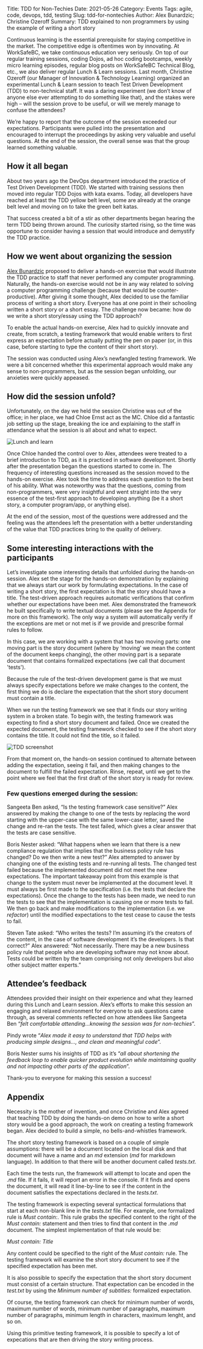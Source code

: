 Title: TDD for Non-Techies
Date: 2021-05-26
Category: Events
Tags: agile, code, devops, tdd, testing
Slug: tdd-for-nontechies
Author: Alex Bunardzic; Christine Ozeroff
Summary: TDD explained to non programmers by using the example of writing a short story

Continuous learning is the essential prerequisite for staying competitive in the market. The competitive edge is oftentimes won by innovating. At WorkSafeBC, we take continuous education very seriously. On top of our regular training sessions, coding Dojos, ad hoc coding bootcamps, weekly micro learning episodes, regular blog posts on WorkSafeBC Technical Blog, etc., we also deliver regular Lunch & Learn sessions.
Last month, Christine Ozeroff (our Manager of Innovation & Technology Learning) organized an experimental Lunch & Learn session to teach Test Driven Development (TDD) to non-technical staff. It was a daring experiment (we don’t know of anyone else ever attempting to do something like that), and the stakes were high – will the session prove to be useful, or will we merely manage to confuse the attendees?

We’re happy to report that the outcome of the session exceeded our expectations. Participants were pulled into the presentation and encouraged to interrupt the proceedings by asking very valuable and useful questions. At the end of the session, the overall sense was that the group learned something valuable.
 
## How it all began
 
About two years ago the DevOps department introduced the practice of Test Driven Development (TDD). We started with training sessions then moved into regular TDD Dojos with kata exams. Today, all developers have reached at least the TDD yellow belt level, some are already at the orange belt level and moving on to take the green belt katas.

That success created a bit of a stir as other departments began hearing the term TDD being thrown around. The curiosity started rising, so the time was opportune to consider having a session that would introduce and demystify the TDD practice.
 
## How we went about organizing the session
 
[Alex Bunardzic](https://wsbctechnicalblog.github.io/author/alex-bunardzic.html) proposed to deliver a hands-on exercise that would illustrate the TDD practice to staff that never performed any computer programming. Naturally, the hands-on exercise would not be in any way related to solving a computer programming challenge (because that would be counter-productive). After giving it some thought, Alex decided to use the familiar process of writing a short story. Everyone has at one point in their schooling written a short story or a short essay. The challenge now became: how do we write a short story/essay using the TDD approach?

To enable the actual hands-on exercise, Alex had to quickly innovate and create, from scratch, a testing framework that would enable writers to first express an expectation before actually putting the pen on paper (or, in this case, before starting to type the content of their short story).

The session was conducted using Alex’s newfangled testing framework. We were a bit concerned whether this experimental approach would make any sense to non-programmers, but as the session began unfolding, our anxieties were quickly appeased.
 
## How did the session unfold?
 
Unfortunately, on the day we held the session Christine was out of the office; in her place, we had Chloe Ernst act as the MC. Chloe did a fantastic job setting up the stage, breaking the ice and explaining to the staff in attendance what the session is all about and what to expect.

![Lunch and learn](/images/Lunchnlearn.png)

Once Chloe handed the control over to Alex, attendees were treated to a brief introduction to TDD, as it is practiced in software development. Shortly after the presentation began the questions started to come in. The frequency of interesting questions increased as the session moved to the hands-on exercise.
Alex took the time to address each question to the best of his ability. What was noteworthy was that the questions, coming from non-programmers, were very insightful and went straight into the very essence of the test-first approach to developing anything (be it a short story, a computer program/app, or anything else).

At the end of the session, most of the questions were addressed and the feeling was the attendees left the presentation with a better understanding of the value that TDD practices bring to the quality of delivery.
 
## Some interesting interactions with the participants
 
Let’s investigate some interesting details that unfolded during the hands-on session. Alex set the stage for the hands-on demonstration by explaining that we always start our work by formulating expectations. In the case of writing a short story, the first expectation is that the story should have a title.
The test-driven approach requires automatic verifications that confirm whether our expectations have been met. Alex demonstrated the framework he built specifically to write textual documents (please see the Appendix for more on this framework). The only way a system will automatically verify if the exceptions are met or not met is if we provide and prescribe formal rules to follow.

In this case, we are working with a system that has two moving parts: one moving part is the story document (where by ‘moving’ we mean the content of the document keeps changing), the other moving part is a separate document that contains formalized expectations (we call that document 'tests').

Because the rule of the test-driven development game is that we must always specify expectations before we make changes to the content, the first thing we do is declare the expectation that the short story document must contain a title.

When we run the testing framework we see that it finds our story writing system in a broken state. To begin with, the testing framework was expecting to find a short story document and failed. Once we created the expected document, the testing framework checked to see if the short story contains the title. It could not find the title, so it failed.

![TDD screenshot](/images/tddscreenshot.png)

From that moment on, the hands-on session continued to alternate between adding the expectation, seeing it fail, and then making changes to the document to fulfill the failed expectation. Rinse, repeat, until we get to the point where we feel that the first draft of the short story is ready for review.

### Few questions emerged during the session:

Sangeeta Ben asked, “Is the testing framework case sensitive?” Alex answered by making the change to one of the tests by replacing the word starting with the upper-case with the same lower-case letter, saved the change and re-ran the tests. The test failed, which gives a clear answer that the tests are case sensitive.

Boris Nester asked: “What happens when we learn that there is a new compliance regulation that implies that the business policy rule has changed? Do we then write a new test?” Alex attempted to answer by changing one of the existing tests and re-running all tests. The changed test failed because the implemented document did not meet the new expectations. The important takeaway point from this example is that change to the system must never be implemented at the document level. It must always be first made to the specification (i.e. the tests that declare the expectations). Once the change to the tests has been made, we need to run the tests to see that the implementation is causing one or more tests to fail. We then go back and make modifications to the implementation (i.e. we _refactor_) until the modified expectations to the test cease to cause the tests to fail.

Steven Tate asked: “Who writes the tests? I’m assuming it’s the creators of the content, in the case of software development it’s the developers. Is that correct?” Alex answered: “Not necessarily. There may be a new business policy rule that people who are developing software may not know about. Tests could be written by the team comprising not only developers but also other subject matter experts.”

## Attendee’s feedback
 
Attendees provided their insight on their experience and what they learned during this Lunch and Learn session.  Alex’s efforts to make this session an engaging and relaxed environment for everyone to ask questions came through, as several comments reflected on how attendees like Sangeeta Ben “_felt comfortable attending...knowing the session was for non-techies_”. 

Pindy wrote “_Alex made it easy to understand that TDD helps with producing simple designs…, and clean and meaningful code_”.

Boris Nester sums his insights of TDD as it’s “_all about shortening the feedback loop to enable quicker product evolution while maintaining quality and not impacting other parts of the application_”.

Thank-you to everyone for making this session a success!

## Appendix

Necessity is the mother of invention, and once Christine and Alex agreed that teaching TDD by doing the hands-on demo on how to write a short story would be a good approach, the work on creating a testing framework began. Alex decided to build a simple, no bells-and-whistles framework.

The short story testing framework is based on a couple of simple assumptions: there will be a document located on the local disk and that document will have a name and an _md_ extension (_md_ for markdown language). In addition to that there will be another document called _tests.txt_.

Each time the tests run, the framework will attempt to locate and open the _.md_ file. If it fails, it will report an error in the console. If it finds and opens the document, it will read it line-by-line to see if the content in the document satisfies the expectations declared in the _tests.txt_.

The testing framework is expecting several syntactical formulations that start at each non-blank line in the _tests.txt_ file. For example, one formalized rule is _Must contain:_. This rule grabs the specified content to the right of the _Must contain:_ statement and then tries to find that content in the _.md_ document. The simplest implementation of that rule would be:

_Must contain: Title_

Any content could be specified to the right of the _Must contain:_ rule. The testing framework will examine the short story document to see if the specified expectation has been met.

It is also possible to specify the expectation that the short story document must consist of a certain structure. That expectation can be encoded in the _test.txt_ by using the _Minimum number of subtitles:_ formalized expectation.

Of course, the testing framework can check for minimum number of words, maximum number of words, minimum number of paragraphs, maximum number of paragraphs, minimum length in characters, maximum lenght, and so on.

Using this primitive testing framework, it is possible to specify a lot of expecations that are then driving the story writing process.